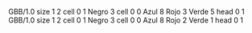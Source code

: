 <gs-board> GBB/1.0
size 1 2
cell 0 1 Negro 3
cell 0 0 Azul 8 Rojo 3 Verde 5 
head 0 1
 </gs-board>
<gs-board> GBB/1.0
size 1 2
cell 0 1 Negro 3
cell 0 0 Azul 8 Rojo 2 Verde 1
head 0 1
 </gs-board>